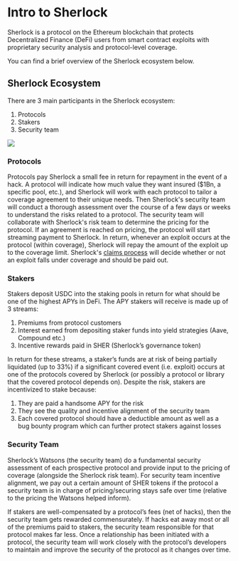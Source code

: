 # Intro to Sherlock

Sherlock is a protocol on the Ethereum blockchain that protects Decentralized Finance (DeFi) users from smart contract exploits with proprietary security analysis and protocol-level coverage.

You can find a brief overview of the Sherlock ecosystem below.

## Sherlock Ecosystem

There are 3 main participants in the Sherlock ecosystem:

1. Protocols
2. Stakers
3. Security team

![](https://i.imgur.com/bQxJd02.png)

### Protocols

Protocols pay Sherlock a small fee in return for repayment in the event of a hack. A protocol will indicate how much value they want insured ($1Bn, a specific pool, etc.), and Sherlock will work with each protocol to tailor a coverage agreement to their unique needs. Then Sherlock's security team will conduct a thorough assessment over the course of a few days or weeks to understand the risks related to a protocol. The security team will collaborate with Sherlock's risk team to determine the pricing for the protocol. If an agreement is reached on pricing, the protocol will start streaming payment to Sherlock. In return, whenever an exploit occurs at the protocol (within coverage), Sherlock will repay the amount of the exploit up to the coverage limit. Sherlock's [claims process](claims/claims-process.md) will decide whether or not an exploit falls under coverage and should be paid out.

### Stakers

Stakers deposit USDC into the staking pools in return for what should be one of the highest APYs in DeFi. The APY stakers will receive is made up of 3 streams:

1. Premiums from protocol customers
2. Interest earned from depositing staker funds into yield strategies (Aave, Compound etc.)
3. Incentive rewards paid in SHER (Sherlock’s governance token)

In return for these streams, a staker’s funds are at risk of being partially liquidated (up to 33%) if a significant covered event (i.e. exploit) occurs at one of the protocols covered by Sherlock (or possibly a protocol or library that the covered protocol depends on). Despite the risk, stakers are incentivized to stake because:

1. They are paid a handsome APY for the risk
2. They see the quality and incentive alignment of the security team
3. Each covered protocol should have a deductible amount as well as a bug bounty program which can further protect stakers against losses

### Security Team

Sherlock’s Watsons (the security team) do a fundamental security assessment of each prospective protocol and provide input to the pricing of coverage (alongside the Sherlock risk team). For security team incentive alignment, we pay out a certain amount of SHER tokens if the protocol a security team is in charge of pricing/securing stays safe over time (relative to the pricing the Watsons helped inform).

If stakers are well-compensated by a protocol’s fees (net of hacks), then the security team gets rewarded commensurately. If hacks eat away most or all of the premiums paid to stakers, the security team responsible for that protocol makes far less. Once a relationship has been initiated with a protocol, the security team will work closely with the protocol’s developers to maintain and improve the security of the protocol as it changes over time.
